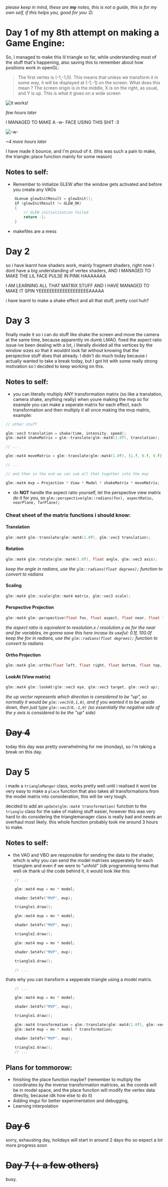 *please keep in mind, these are* ***my*** *notes, this is not a guide, this is for my own self, if this helps you, good for you :D.*

# Day 1 of my 8th attempt on making a Game Engine:

So, I managed to make this lil triangle so far, while understanding most of the stuff that's happening, also saving this to remember about how positions work in openGL:

> The first vertex is (-1,-1,0). This means that unless we transform it in some way, it will be displayed at (-1,-1) on the screen. What does this mean ? The screen origin is in the middle, X is on the right, as usual, and Y is up. This is what it gives on a wide screen

![it works!](./img/it%20works.png)

*few hours later*

I MANAGED TO MAKE A -w- FACE USING THIS SHIT :3

![-w-](./img/-w-.png)

*~4 more hours later*

I have made it bounce, and I'm proud of it. (this was such a pain to make, the triangle::place function mainly for some reason)

## Notes to self:
- Remember to initialize GLEW after the window gets activated and before you create any VAOs
```cpp
    GLenum glewInitResult = glewInit();
    if (glewInitResult != GLEW_OK)
    {
        // GLEW initialization failed
        return -1;
    }
```
- makefiles are a mess

# Day 2

so i have learnt how shaders work, mainly fragment shaders, right now I dont have a big understanding of vertex shaders, AND I MANAGED TO MAKE THE LIL FACE PULSE IN PINK HAAAAAAA


I AM LEARNING ALL THAT MATRIX STUFF AND I HAVE MANAGED TO MAKE IT SPIN YEEEEEEEEEEEEEEEEEEEAAAAA

i have learnt to make a shake effect and all that stuff, pretty cool huh?

# Day 3

finally made it so i can do stuff like shake the screen and move the camera at the same time, because apparently im dumb LMAO. fixed the aspect ratio issue ive been dealing with a lot, i literally divided all the vertices by the window sizes so that it wouldnt look fat without knowing that the perspective stuff does that already. I didn't do much today because i actually wanted to take a break today, but I got hit with some really strong motivation so I decided to keep working on this.

## Notes to self:
- you can literally multiply ANY transformation matrix (so like a translation, camera shake, anything really) when youre making the mvp
so for example you can make a seperate matrix for each effect, each transformation and then multiply it all once making the mvp matrix, example:
```cpp
// other stuff 

glm::vec3 translation = shake(time, intensity, speed);
glm::mat4 shakeMatrix = glm::translate(glm::mat4(1.0f), translation);     

// ...

glm::mat4 moveMatrix = glm::translate(glm::mat4(1.0f), {1.f, 0.f, 0.f})

// ...

// and then in the end we can sum all that together into the mvp

glm::mat4 mvp = Projection * View * Model * shakeMatrix * moveMatrix;
```
- do **NOT** handle the aspect ratio yourself, let the perspective view matrix do it for you, so `glm::perspective(glm::radians(fov), aspectRatio, nearPlane, farPlane);`

 ### Cheat sheet of the matrix functions i should know:
#### Translation
 ```cpp
 glm::mat4 glm::translate(glm::mat4(1.0f), glm::vec3 translation);
 ```
#### Rotation
```cpp
glm::mat4 glm::rotate(glm::mat4(1.0f), float angle, glm::vec3 axis);
```
*keep the angle in radians, use the `glm::radians(float degrees);` function to convert to radians*
#### Scaling
```cpp
glm::mat4 glm::scale(glm::mat4 matrix, glm::vec3 scale);
```

#### Perspective Projection
```cpp
glm::mat4 glm::perspective(float fov, float aspect, float near, float far);
```
*the aspect ratio is equivalent to resolution.x / resolution.y*
*as for the near and far variables, im gonna save this here incase its useful: 0.1f, 100.0f*
*keep the fov in radians, use the `glm::radians(float degrees);` function to convert to radians*

#### Ortho Projection
```cpp
glm::mat4 glm::ortho(float left, float right, float bottom, float top, float near, float far);
```

#### LookAt (View matrix)
```cpp
glm::mat4 glm::lookAt(glm::vec3 eye, glm::vec3 target, glm::vec3 up);
```
*the up vector represents which direction is considered to be "up", so normally it would be `glm::vec3(0,1,0)`, and if you wanted it to be upside down, then just type `glm::vec3(0,-1,0)` (so essentially the negative side of the y axis is considered to be the "up" side)*

# ~~Day 4~~

today this day was pretty overwhelming for me (monday), so i'm taking a break on this day.

# Day 5

i made a `triangleManger` class, works pretty well until i realised it wont be very easy to make a `place` function that also takes all transformations from the model matrix into consideration, this will be very tough.

decided to add an `update(glm::mat4 transformation)` function to the `triangle` class for the sake of making stuff easier, however this was very hard to do considering the trianglemanager class is really bad and needs an overhaul most likely.
this whole function probably took me around 3 hours to make. 
## Notes to self:
- the VAO and VBO are responsible for sending the data to the shader, which is why you can send the model matrixes sepperately for each trianglem and even if we were to "unfold" (idk programming terms that well ok thank u) the code behind it, it would look like this:
```cpp
    // ...

    glm::mat4 mvp = mv * model;

    shader.Set4fv("MVP", mvp);

    triangle1.draw();

    glm::mat4 mvp = mv * model;

    shader.Set4fv("MVP", mvp);

    triangle2.draw();

    glm::mat4 mvp = mv * model;

    shader.Set4fv("MVP", mvp);

    triangle3.draw();

    // ...
```
thats why you can transform a sepperate triangle using a model matrix.
```cpp
    // ...

    glm::mat4 mvp = mv * model;

    shader.Set4fv("MVP", mvp);

    triangle1.draw();

    glm::mat4 transformation = glm::translate(glm::mat4(1.0f), glm::vec3(1.0f, 2.0f, 0.0f))
    glm::mat4 mvp = mv * model * transformation;

    shader.Set4fv("MVP", mvp);

    triangle2.draw();
    // ...
```

## Plans for tommorow:
- finishing the place function maybe? (remember to multiply the coordinates by the inverse transformation matrices, as the coords will be in model space, and the place function will modify the vertex data directly, because idk how else to do it)
- Adding imgui for better experimentation and debugging,
- Learning interpolation

# ~~Day 6~~

sorry, exhausting day, holidays will start in around 2 days tho so expect a lot more progress soon

# ~~Day 7 (+ a few others)~~

busy.